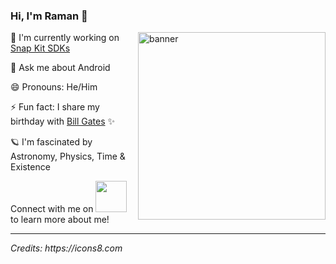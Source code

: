 ### Hi, I'm Raman 👋

<img src="https://raw.githubusercontent.com/samtstern/samtstern/master/SparkyWFH-01.png" alt="banner" width="300px" align="right">

🔭 I'm currently working on [Snap Kit SDKs](https://kit.snapchat.com/)

💬 Ask me about Android

😄 Pronouns: He/Him

⚡ Fun fact: I share my birthday with [Bill Gates](https://en.wikipedia.org/wiki/Bill_Gates) ✨

🪐 I'm fascinated by Astronomy, Physics, Time & Existence

Connect with me on [<img src="https://github.com/ramanpreetSinghKhinda/CSE_535_Multilingual_Search_System/blob/master/Resources/linkedin.png" height="50" width="50">](https://www.linkedin.com/in/ramanpreetSinghKhinda) to learn more about me!


---
_Credits: https://icons8.com_

